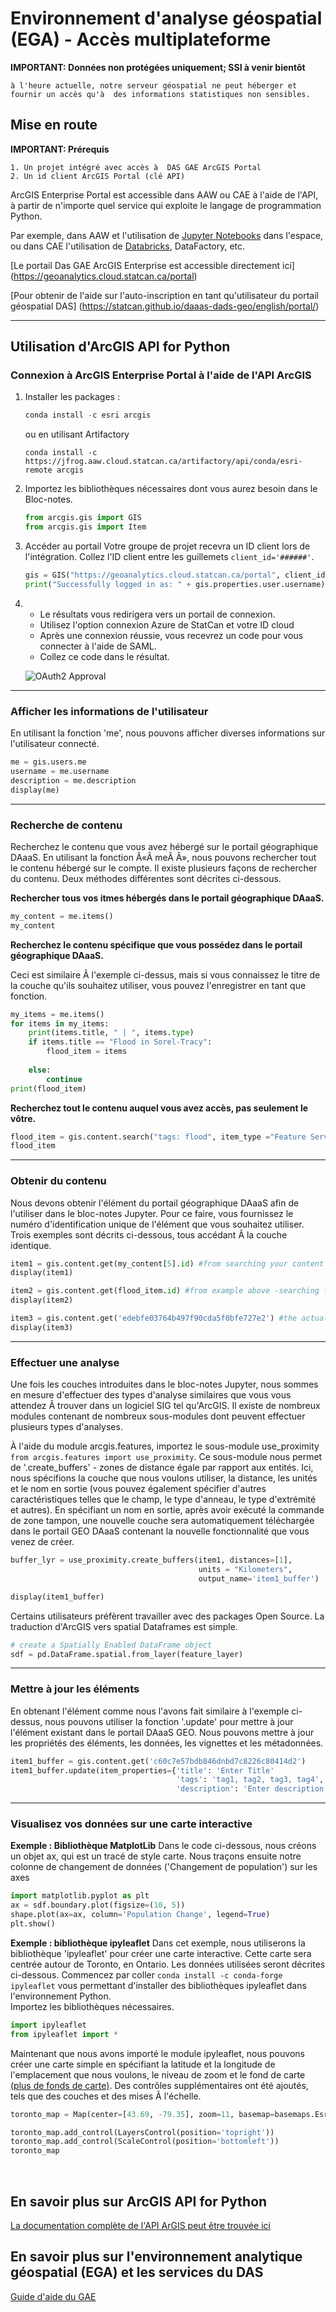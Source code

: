 # Environnement d'analyse géospatial (EGA) - Accès multiplateforme

**IMPORTANT: Données non protégées uniquement; SSI à venir bientôt**

	à l'heure actuelle, notre serveur géospatial ne peut héberger et fournir un accès qu'à  des informations statistiques non sensibles. 
	
## Mise en route

**IMPORTANT: Prérequis**

	1. Un projet intégré avec accès à  DAS GAE ArcGIS Portal 	
	2. Un id client ArcGIS Portal (clé API)

ArcGIS Enterprise Portal est accessible dans AAW ou CAE à l'aide de l'API, à partir de n'importe quel service qui exploite le langage de programmation Python. 

Par exemple, dans AAW et l'utilisation de [Jupyter Notebooks](https://statcan.github.io/daaas/en/1-Experiments/Jupyter/) dans l'espace, ou dans CAE l'utilisation de [Databricks](https://statcan.github.io/cae-eac/en/DataBricks/), DataFactory, etc.

[Le portail Das GAE ArcGIS Enterprise est accessible directement ici] (https://geoanalytics.cloud.statcan.ca/portal)

[Pour obtenir de l'aide sur l'auto-inscription en tant qu'utilisateur du portail géospatial DAS] (https://statcan.github.io/daaas-dads-geo/english/portal/)

<hr>

## Utilisation d'ArcGIS API for Python

### Connexion à ArcGIS Enterprise Portal à l'aide de l'API ArcGIS

1. Installer les packages :

	```python
	conda install -c esri arcgis
	```

	ou en utilisant Artifactory

	```python3333
	conda install -c https://jfrog.aaw.cloud.statcan.ca/artifactory/api/conda/esri-remote arcgis
	```

2. Importez les bibliothèques nécessaires dont vous aurez besoin dans le Bloc-notes.
	```python
	from arcgis.gis import GIS
	from arcgis.gis import Item
	```
	
3. Accéder au portail
	Votre groupe de projet recevra un ID client lors de l'intégration. Collez l'ID client entre les guillemets ```client_id='######'```. 
	
	```python
	gis = GIS("https://geoanalytics.cloud.statcan.ca/portal", client_id=' ')
	print("Successfully logged in as: " + gis.properties.user.username)
	```

4. - Le résultats vous redirigera vers un portail de connexion.
	- Utilisez l'option connexion Azure de StatCan et votre ID cloud 
	- Après une connexion réussie, vous recevrez un code pour vous connecter à l'aide de SAML. 
	- Collez ce code dans le résultat. 

	![OAuth2 Approval](images/OAuth2Key.png)

<hr>

### Afficher les informations de l'utilisateur
En utilisant la fonction 'me', nous pouvons afficher diverses informations sur l'utilisateur connecté.
```python
me = gis.users.me
username = me.username
description = me.description
display(me)
```

<hr>

### Recherche de contenu
Recherchez le contenu que vous avez hébergé sur le portail géographique DAaaS. En utilisant la fonction Â«Â meÂ Â», nous pouvons rechercher tout le contenu hébergé sur le compte. Il existe plusieurs façons de rechercher du contenu. Deux méthodes différentes sont décrites ci-dessous.

**Rechercher tous vos itmes hébergés dans le portail géographique DAaaS.**
```python
my_content = me.items()
my_content
```
**Recherchez le contenu spécifique que vous possédez dans le portail géographique DAaaS.**

Ceci est similaire Ã  l'exemple ci-dessus, mais si vous connaissez le titre de la couche qu'ils souhaitez utiliser, vous pouvez l'enregistrer en tant que fonction.
```python
my_items = me.items()
for items in my_items:
    print(items.title, " | ", items.type)
    if items.title == "Flood in Sorel-Tracy":
        flood_item = items
        
    else:
        continue
print(flood_item)
```

**Recherchez tout le contenu auquel vous avez accès, pas seulement le vôtre.**

```python
flood_item = gis.content.search("tags: flood", item_type ="Feature Service")
flood_item
```

<hr>

### Obtenir du contenu
Nous devons obtenir l'élément du portail géographique DAaaS afin de l'utiliser dans le bloc-notes Jupyter. Pour ce faire, vous fournissez le numéro d'identification unique de l'élément que vous souhaitez utiliser. Trois exemples sont décrits ci-dessous, tous accédant Ã  la couche identique.
```python
item1 = gis.content.get(my_content[5].id) #from searching your content above
display(item1)

item2 = gis.content.get(flood_item.id) #from example above -searching for specific content
display(item2)

item3 = gis.content.get('edebfe03764b497f90cda5f0bfe727e2') #the actual content id number
display(item3)
```

<hr>

### Effectuer une analyse
Une fois les couches introduites dans le bloc-notes Jupyter, nous sommes en mesure d'effectuer des types d'analyse similaires que vous vous attendez Ã  trouver dans un logiciel SIG tel qu'ArcGIS. Il existe de nombreux modules contenant de nombreux sous-modules dont peuvent effectuer plusieurs types d'analyses.
<br/>

À l'aide du module arcgis.features, importez le sous-module use_proximity ```from arcgis.features import use_proximity```. Ce sous-module nous permet de '.create_buffers' - zones de distance égale par rapport aux entités. Ici, nous spécifions la couche que nous voulons utiliser, la distance, les unités et le nom en sortie (vous pouvez également spécifier d'autres caractéristiques telles que le champ, le type d'anneau, le type d'extrémité et autres). En spécifiant un nom en sortie, après avoir exécuté la commande de zone tampon, une nouvelle couche sera automatiquement téléchargée dans le portail GEO DAaaS contenant la nouvelle fonctionnalité que vous venez de créer.
<br/>

```python
buffer_lyr = use_proximity.create_buffers(item1, distances=[1], 
                                          units = "Kilometers", 
                                          output_name='item1_buffer')

display(item1_buffer)
```

Certains utilisateurs préfèrent travailler avec des packages Open Source.  La traduction d'ArcGIS vers spatial Dataframes est simple.
```python
# create a Spatially Enabled DataFrame object
sdf = pd.DataFrame.spatial.from_layer(feature_layer)
```

<hr>

### Mettre à jour les éléments
En obtenant l'élément comme nous l'avons fait similaire à l'exemple ci-dessus, nous pouvons utiliser la fonction '.update' pour mettre à jour l'élément existant dans le portail DAaaS GEO. Nous pouvons mettre à jour les propriétés des éléments, les données, les vignettes et les métadonnées.
```python
item1_buffer = gis.content.get('c60c7e57bdb846dnbd7c8226c80414d2')
item1_buffer.update(item_properties={'title': 'Enter Title'
									 'tags': 'tag1, tag2, tag3, tag4',
                                     'description': 'Enter description of item'}
```

<hr>

### Visualisez vos données sur une carte interactive

**Exemple : Bibliothèque MatplotLib**
Dans le code ci-dessous, nous créons un objet ax, qui est un tracé de style carte. Nous traçons ensuite notre colonne de changement de données ('Changement de population') sur les axes
```python
import matplotlib.pyplot as plt
ax = sdf.boundary.plot(figsize=(10, 5))
shape.plot(ax=ax, column='Population Change', legend=True)
plt.show()
```

**Exemple : bibliothèque ipyleaflet**
Dans cet exemple, nous utiliserons la bibliothèque 'ipyleaflet' pour créer une carte interactive. Cette carte sera centrée autour de Toronto, en Ontario. Les données utilisées seront décrites ci-dessous.
Commencez par coller ```conda install -c conda-forge ipyleaflet``` vous permettant d'installer des bibliothèques ipyleaflet dans l'environnement Python.
<br/>
Importez les bibliothèques nécessaires.
```python
import ipyleaflet 
from ipyleaflet import *
```
Maintenant que nous avons importé le module ipyleaflet, nous pouvons créer une carte simple en spécifiant la latitude et la longitude de l'emplacement que nous voulons, le niveau de zoom et le fond de carte [(plus de fonds de carte)](https://ipyleaflet.readthedocs.io/en/latest/map_and_basemaps/basemaps.html). Des contrôles supplémentaires ont été ajoutés, tels que des couches et des mises Ã  l'échelle.
```python
toronto_map = Map(center=[43.69, -79.35], zoom=11, basemap=basemaps.Esri.WorldStreetMap)

toronto_map.add_control(LayersControl(position='topright'))
toronto_map.add_control(ScaleControl(position='bottomleft'))
toronto_map
```
<br/>

## En savoir plus sur ArcGIS API for Python
[La documentation complète de l'API ArGIS peut être trouvée ici](https://developers.arcgis.com/python/)

## En savoir plus sur l'environnement analytique géospatial (EGA) et les services du DAS
[Guide d'aide du GAE](https://statcan.github.io/gae-eag/)
